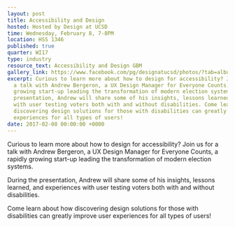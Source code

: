 ```yaml
---
layout: post
title: Accessibility and Design
hosted: Hosted by Design at UCSD
time: Wednesday, February 8, 7-8PM
location: HSS 1346
published: true
quarter: WI17
type: industry
resource_text: Accessibility and Design GBM
gallery_link: https://www.facebook.com/pg/designatucsd/photos/?tab=album&album_id=1838455789728217
excerpt: Curious to learn more about how to design for accessibility? Join us for
  a talk with Andrew Bergeron, a UX Design Manager for Everyone Counts, a rapidly
  growing start-up leading the transformation of modern election systems. During the
  presentation, Andrew will share some of his insights, lessons learned, and experiences
  with user testing voters both with and without disabilities. Come learn about how
  discovering design solutions for those with disabilities can greatly improve user
  experiences for all types of users!
date: 2017-02-08 00:00:00 +0000
---
```

Curious to learn more about how to design for accessibility? Join us for a talk with Andrew Bergeron, a UX Design Manager for Everyone Counts, a rapidly growing start-up leading the transformation of modern election systems. 

During the presentation, Andrew will share some of his insights, lessons learned, and experiences with user testing voters both with and without disabilities.

Come learn about how discovering design solutions for those with disabilities can greatly improve user experiences for all types of users!